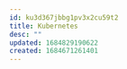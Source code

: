 ```yaml
---
id: ku3d367jbbg1pv3x2cu59t2
title: Kubernetes
desc: ""
updated: 1684829190622
created: 1684671261401
---
```

